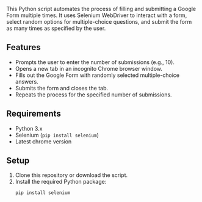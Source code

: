 

This Python script automates the process of filling and submitting a Google Form multiple times. It uses Selenium WebDriver to interact with a form, 
select random options for multiple-choice questions, and submit the form as many times as specified by the user.

## Features
- Prompts the user to enter the number of submissions (e.g., 10).
- Opens a new tab in an incognito Chrome browser window.
- Fills out the Google Form with randomly selected multiple-choice answers.
- Submits the form and closes the tab.
- Repeats the process for the specified number of submissions.

## Requirements
- Python 3.x
- Selenium (`pip install selenium`)
- Latest chrome version

## Setup
1. Clone this repository or download the script.
2. Install the required Python package:
   ```bash
   pip install selenium
